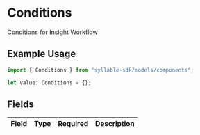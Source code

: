 # Conditions

Conditions for Insight Workflow

## Example Usage

```typescript
import { Conditions } from "syllable-sdk/models/components";

let value: Conditions = {};
```

## Fields

| Field       | Type        | Required    | Description |
| ----------- | ----------- | ----------- | ----------- |